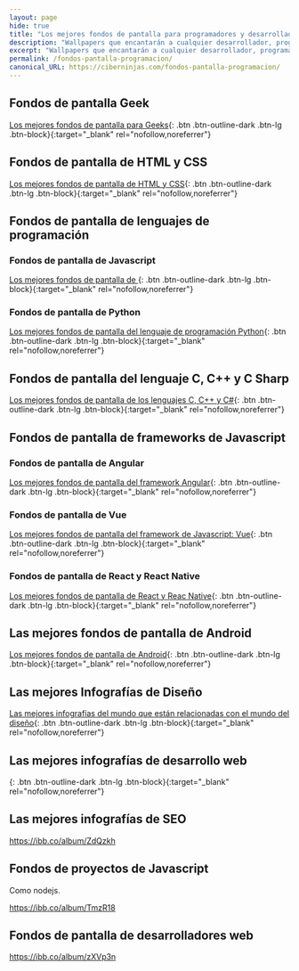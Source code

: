 ```yaml
---
layout: page
hide: true
title: "Los mejores fondos de pantalla para programadores y desarrolladores"
description: "Wallpapers que encantarán a cualquier desarrollador, programador, geeks o cualquier otra persona que le guste la tecnología y la robótica"
excerpt: "Wallpapers que encantarán a cualquier desarrollador, programador, geeks o cualquier otra persona que le guste la tecnología y la robótica"
permalink: /fondos-pantalla-programacion/
canonical_URL: https://ciberninjas.com/fondos-pantalla-programacion/
---
```


## Fondos de pantalla Geek

[Los mejores fondos de pantalla para Geeks](https://kutt.it/wallpaper-geeks){: .btn .btn-outline-dark .btn-lg .btn-block}{:target="_blank" rel="nofollow,noreferrer"}

## Fondos de pantalla de HTML y CSS

[Los mejores fondos de pantalla de HTML y CSS](https://kutt.it/wallpaper-html-css){: .btn .btn-outline-dark .btn-lg .btn-block}{:target="_blank" rel="nofollow,noreferrer"}

## Fondos de pantalla de lenguajes de programación

### Fondos de pantalla de Javascript

[Los mejores fondos de pantalla de ](https://kutt.it/wallpaper-javascript){: .btn .btn-outline-dark .btn-lg .btn-block}{:target="_blank" rel="nofollow,noreferrer"}

### Fondos de pantalla de Python

[Los mejores fondos de pantalla del lenguaje de programación Python](https://kutt.it/wallpaper-python){: .btn .btn-outline-dark .btn-lg .btn-block}{:target="_blank" rel="nofollow,noreferrer"}

## Fondos de pantalla del lenguaje C, C++ y C Sharp

[Los mejores fondos de pantalla de los lenguajes C, C++ y C#](https://kutt.it/wallpaper-c-y-derivados){: .btn .btn-outline-dark .btn-lg .btn-block}{:target="_blank" rel="nofollow,noreferrer"}

## Fondos de pantalla de frameworks de Javascript

### Fondos de pantalla de Angular

[Los mejores fondos de pantalla del framework Angular](https://kutt.it/wallpaper-angular){: .btn .btn-outline-dark .btn-lg .btn-block}{:target="_blank" rel="nofollow,noreferrer"}

### Fondos de pantalla de Vue

[Los mejores fondos de pantalla del framework de Javascript: Vue](https://kutt.it/wallpaper-vue){: .btn .btn-outline-dark .btn-lg .btn-block}{:target="_blank" rel="nofollow,noreferrer"}

### Fondos de pantalla de React y React Native

[Los mejores fondos de pantalla de React y Reac Native](https://kutt.it/wallpaper-react-y-native){: .btn .btn-outline-dark .btn-lg .btn-block}{:target="_blank" rel="nofollow,noreferrer"}

## Las mejores fondos de pantalla de Android

[Los mejores fondos de pantalla de Android](https://kutt.it/wallpaper-android
){: .btn .btn-outline-dark .btn-lg .btn-block}{:target="_blank" rel="nofollow,noreferrer"}

## Las mejores Infografías de Diseño

[Las mejores infografías del mundo que están relacionadas con el mundo del diseño](https://kutt.it/infografias-diseno){: .btn .btn-outline-dark .btn-lg .btn-block}{:target="_blank" rel="nofollow,noreferrer"}

## Las mejores infografías de desarrollo web

[](https://ibb.co/album/jPYF79){: .btn .btn-outline-dark .btn-lg .btn-block}{:target="_blank" rel="nofollow,noreferrer"}

## Las mejores infografías de SEO

https://ibb.co/album/ZdQzkh

## Fondos de proyectos de Javascript

Como nodejs.

https://ibb.co/album/TmzR18

## Fondos de pantalla de desarrolladores web

https://ibb.co/album/zXVp3n